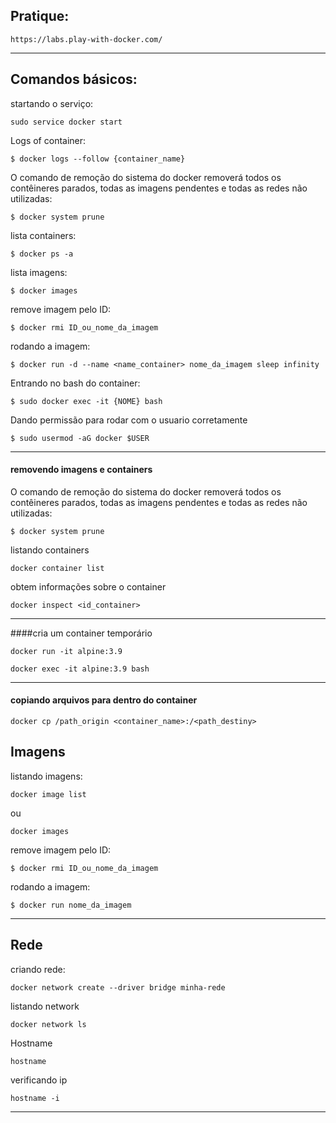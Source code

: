 
## Pratique:
```
https://labs.play-with-docker.com/
```

---

## Comandos básicos:

startando o serviço:
```
sudo service docker start
```

Logs of container:

```
$ docker logs --follow {container_name}
```


O comando de remoção do sistema do docker removerá todos os contêineres parados, 
todas as imagens pendentes e todas as redes não utilizadas:

```
$ docker system prune
```

lista containers:
```
$ docker ps -a
```

lista imagens:
```
$ docker images
```

remove imagem pelo ID:
```
$ docker rmi ID_ou_nome_da_imagem
```

rodando a imagem:
```
$ docker run -d --name <name_container> nome_da_imagem sleep infinity
```

Entrando no bash do container:
```
$ sudo docker exec -it {NOME} bash
```

Dando permissão para rodar com o usuario corretamente

```
$ sudo usermod -aG docker $USER
```

--- 

#### removendo imagens e containers

O comando de remoção do sistema do docker removerá todos os contêineres parados,
todas as imagens pendentes e todas as redes não utilizadas:

```
$ docker system prune
```

listando containers
```
docker container list
```

obtem informações sobre o container
```
docker inspect <id_container>
```

---


####cria um container temporário
```
docker run -it alpine:3.9
```

```
docker exec -it alpine:3.9 bash
```

---

#### copiando arquivos para dentro do container
```
docker cp /path_origin <container_name>:/<path_destiny>
```


## Imagens

listando imagens:
```
docker image list
```
ou
```
docker images
```

remove imagem pelo ID:
```
$ docker rmi ID_ou_nome_da_imagem
```

rodando a imagem:
```
$ docker run nome_da_imagem
```

---


## Rede
criando rede:
```
docker network create --driver bridge minha-rede
```

listando network
```
docker network ls
```

Hostname
```
hostname
```

verificando ip
```
hostname -i
```

---
